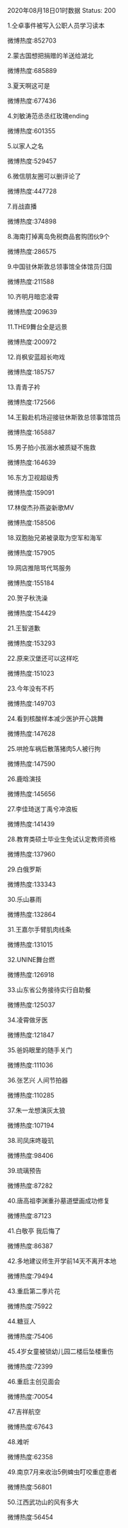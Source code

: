 2020年08月18日01时数据
Status: 200

1.仝卓事件被写入公职人员学习读本

微博热度:852703

2.蒙古国想把捐赠的羊送给湖北

微博热度:685889

3.夏天啊这可是

微博热度:677436

4.刘敏涛范丞丞红玫瑰ending

微博热度:601355

5.以家人之名

微博热度:529457

6.微信朋友圈可以删评论了

微博热度:447728

7.肖战直播

微博热度:374898

8.海南打掉离岛免税商品套购团伙9个

微博热度:286575

9.中国驻休斯敦总领事馆全体馆员归国

微博热度:211588

10.齐明月暗恋凌霄

微博热度:209639

11.THE9舞台全是远景

微博热度:200972

12.肖枫安蓝超长吻戏

微博热度:185757

13.青青子衿

微博热度:172566

14.王毅赴机场迎接驻休斯敦总领事馆馆员

微博热度:165887

15.男子拍小孩溺水被质疑不施救

微博热度:164639

16.东方卫视超级秀

微博热度:159091

17.林俊杰孙燕姿新歌MV

微博热度:158506

18.双胞胎兄弟被录取为空军和海军

微博热度:157905

19.网店推陪骂代骂服务

微博热度:155184

20.贺子秋洗澡

微博热度:154429

21.王智道歉

微博热度:153293

22.原来汉堡还可以这样吃

微博热度:151023

23.今年没有不朽

微博热度:149703

24.看到核酸样本减少医护开心跳舞

微博热度:147628

25.哄抢车祸后散落猪肉5人被行拘

微博热度:147590

26.鹿晗演技

微博热度:145656

27.李佳琦送丁禹兮冲浪板

微博热度:141439

28.教育类硕士毕业生免试认定教师资格

微博热度:137960

29.白俄罗斯

微博热度:133343

30.乐山暴雨

微博热度:132864

31.王嘉尔手臂肌肉线条

微博热度:131015

32.UNINE舞台燃

微博热度:126918

33.山东省公务接待实行自助餐

微博热度:125037

34.凌霄做牙医

微博热度:121847

35.爸妈眼里的随手关门

微博热度:111036

36.张艺兴 人间节拍器

微博热度:110285

37.朱一龙想演灰太狼

微博热度:107194

38.司凤床咚璇玑

微博热度:98406

39.琉璃预告

微博热度:87282

40.唐高祖李渊重孙墓道壁画成功修复

微博热度:87123

41.白敬亭 我后悔了

微博热度:86387

42.多地建议师生开学前14天不离开本地

微博热度:79494

43.重启第二季片花

微博热度:75922

44.糖豆人

微博热度:75406

45.4岁女童被锁幼儿园二楼后坠楼重伤

微博热度:72399

46.重启主创见面会

微博热度:70054

47.吉祥航空

微博热度:67643

48.难听

微博热度:62358

49.南京7月来收治5例蜱虫叮咬重症患者

微博热度:56801

50.江西武功山的风有多大

微博热度:56454

